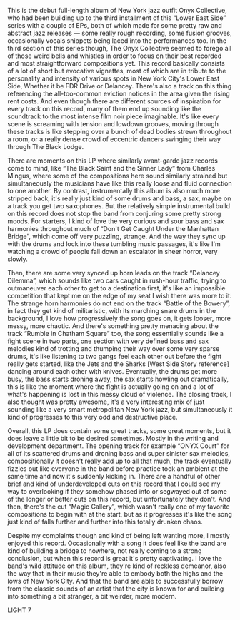 This is the debut full-length album of New York jazz outfit Onyx Collective, who had been building up to the third installment of this “Lower East Side” series with a couple of EPs, both of which made for some pretty raw and abstract jazz releases — some really rough recording, some fusion grooves, occasionally vocals snippets being laced into the performances too. In the third section of this series though, The Onyx Collective seemed to forego all of those weird bells and whistles in order to focus on their best recorded and most straightforward compositions yet. This record basically consists of a lot of short but evocative vignettes, most of which are in tribute to the personality and intensity of various spots in New York City's Lower East Side, Whether it be FDR Drive or Delancey. There's also a track on this thing referencing the all-too-common eviction notices in the area given the rising rent costs. And even though there are different sources of inspiration for every track on this record, many of them end up sounding like the soundtrack to the most intense film noir piece imaginable. It's like every scene is screaming with tension and lowdown grooves, moving through these tracks is like stepping over a bunch of dead bodies strewn throughout a room, or a really dense crowd of eccentric dancers swinging their way through The Black Lodge.

There are moments on this LP where similarly avant-garde jazz records come to mind, like “The Black Saint and the Sinner Lady” from Charles Mingus, where some of the compositions here sound similarly strained but simultaneously the musicians have like this really loose and fluid connection to one another. By contrast, instrumentally this album is also much more stripped back, it's really just kind of some drums and bass, a sax, maybe on a track you get two saxophones. But the relatively simple instrumental build on this record does not stop the band from conjuring some pretty strong moods. For starters, I kind of love the very curious and sour bass and sax harmonies throughout much of “Don't Get Caught Under the Manhattan Bridge”, which come off very puzzling, strange. And the way they sync up with the drums and lock into these tumbling music passages, it's like I'm watching a crowd of people fall down an escalator in sheer horror, very slowly.

Then, there are some very synced up horn leads on the track “Delancey Dilemma”, which sounds like two cars caught in rush-hour traffic, trying to outmaneuver each other to get to a destination first, it's like an impossible competition that kept me on the edge of my seat I wish there was more to it. The strange horn harmonies do not end on the track “Battle of the Bowery”, in fact they get kind of militaristic, with its marching snare drums in the background, I love how progressively the song goes on, it gets looser, more messy, more chaotic. And there's something pretty menacing about the track “Rumble in Chatham Square” too, the song essentially sounds like a fight scene in two parts, one section with very defined bass and sax melodies kind of trotting and thumping their way over some very sparse drums, it's like listening to two gangs feel each other out before the fight really gets started, like the Jets and the Sharks [West Side Story reference] dancing around each other with knives. Eventually, the drums get more busy, the bass starts droning away, the sax starts howling out dramatically, this is like the moment where the fight is actually going on and a lot of what's happening is lost in this messy cloud of violence. The closing track, I also thought was pretty awesome, it's a very interesting mix of just sounding like a very smart metropolitan New York jazz, but simultaneously it kind of progresses to this very odd and destructive place.

Overall, this LP does contain some great tracks, some great moments, but it does leave a little bit to be desired sometimes. Mostly in the writing and development department. The opening track for example “ONYX Court” for all of its scattered drums and droning bass and super sinister sax melodies, compositionally it doesn't really add up to all that much, the track eventually fizzles out like everyone in the band before practice took an ambient at the same time and now it's suddenly kicking in. There are a handful of other brief and kind of underdeveloped cuts on this record that I could see my way to overlooking if they somehow phased into or segwayed out of some of the longer or better cuts on this record, but unfortunately they don't. And then, there's the cut “Magic Gallery”, which wasn't really one of my favorite compositions to begin with at the start, but as it progresses it's like the song just kind of falls further and further into this totally drunken chaos.

Despite my complaints though and kind of being left wanting more, I mostly enjoyed this record. Occasionally with a song it does feel like the band are kind of building a bridge to nowhere, not really coming to a strong conclusion, but when this record is great it's pretty captivating. I love the band's wild attitude on this album, they're kind of reckless demeanor, also the way that in their music they're able to embody both the highs and the lows of New York City. And that the band are able to successfully borrow from the classic sounds of an artist that the city is known for and building into something a bit stranger, a bit weirder, more modern.

LIGHT 7
